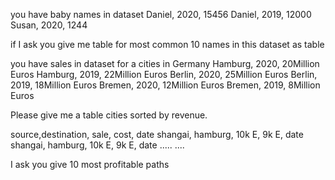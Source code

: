 you have baby names in dataset
Daniel, 2020, 15456
Daniel, 2019, 12000
Susan, 2020, 1244


if I ask you give me table for most common 10 names in this dataset as table


you have sales in dataset for a cities in Germany
Hamburg, 2020, 20Million Euros
Hamburg, 2019, 22Million Euros
Berlin, 2020, 25Million Euros
Berlin, 2019, 18Million Euros
Bremen, 2020, 12Million Euros
Bremen, 2019, 8Million Euros

Please give me a table cities sorted by revenue.

source,destination, sale, cost, date
shangai, hamburg, 10k E, 9k E, date
shangai, hamburg, 10k E, 9k E, date
.....
....


I ask you give 10 most profitable paths

